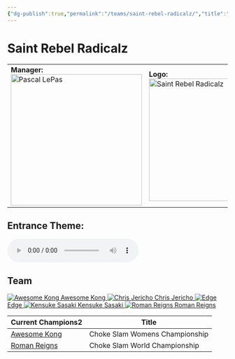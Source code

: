 ```yaml
---
{"dg-publish":true,"permalink":"/teams/saint-rebel-radicalz/","title":"Saint Rebel Radicalz","noteIcon":""}
---
```



# **Saint Rebel Radicalz**

<table>
<tr>
<td><b>Manager:</b>
<div><a href="https://cptspaulding1980.github.io/choke-slam-wrestling/manager/pascal-le-pas/" class="champ-card">
	  <img src="https://github.com/CptSpaulding1980/choke-slam-wrestling/releases/download/images/Pascal_LePas.png" width="300" alt="Pascal LePas"></a>
</div>
</td>
<td><b>Logo:</b>
<img src="https://github.com/CptSpaulding1980/choke-slam-wrestling/releases/download/images//ChokeSlam_SRR.png" width="280" alt="Saint Rebel Radicalz"></td>
</tr>
</table>

## **Entrance Theme:**
<audio controls>
  <source src="https://github.com/CptSpaulding1980/choke-slam-wrestling/releases/download/audio/Saint_Rebel_Radicalz.mp3" type="audio/mpeg">
</audio>

## **Team**
<div class="championship-grid">
  <a href="https://cptspaulding1980.github.io/choke-slam-wrestling/wrestler/awesome-kong" class="champ-card">
    <img src="https://github.com/CptSpaulding1980/choke-slam-wrestling/releases/download/images/Awesome_Kong.png" alt="Awesome Kong">
    <span>Awesome Kong</span>
  </a>
  <a href="https://cptspaulding1980.github.io/choke-slam-wrestling/wrestler/chris-jericho" class="champ-card">
    <img src="https://github.com/CptSpaulding1980/choke-slam-wrestling/releases/download/images/Chris_Jericho.png" alt="Chris Jericho">
    <span>Chris Jericho</span>
  </a>
  <a href="https://cptspaulding1980.github.io/choke-slam-wrestling/wrestler/edge" class="champ-card">
    <img src="https://github.com/CptSpaulding1980/choke-slam-wrestling/releases/download/images/Edge.png" alt="Edge">
    <span>Edge</span>
  </a>
  <a href="https://cptspaulding1980.github.io/choke-slam-wrestling/wrestler/kensuke-sasaki" class="champ-card">
    <img src="https://github.com/CptSpaulding1980/choke-slam-wrestling/releases/download/images/Kensuke_Sasaki.png" alt="Kensuke Sasaki">
    <span>Kensuke Sasaki</span>
  </a>
  <a href="https://cptspaulding1980.github.io/choke-slam-wrestling/wrestler/roman-reigns" class="champ-card">
    <img src="https://github.com/CptSpaulding1980/choke-slam-wrestling/releases/download/images/Roman_Reigns.png" alt="Roman Reigns">
    <span>Roman Reigns</span>
  </a>
</div>

<div><table class="dataview table-view-table"><thead class="table-view-thead"><tr class="table-view-tr-header"><th class="table-view-th"><span>Current Champions</span><span class="dataview small-text">2</span></th><th class="table-view-th"><span>Title</span></th></tr></thead><tbody class="table-view-tbody"><tr><td><span><a data-tooltip-position="top" aria-label="Awesome Kong" data-href="Awesome Kong" href="Awesome Kong" class="internal-link" target="_blank" rel="noopener nofollow">Awesome Kong</a></span></td><td><span>Choke Slam Womens Championship</span></td></tr><tr><td><span><a data-tooltip-position="top" aria-label="Roman Reigns" data-href="Roman Reigns" href="Roman Reigns" class="internal-link" target="_blank" rel="noopener nofollow">Roman Reigns</a></span></td><td><span>Choke Slam World Championship</span></td></tr></tbody></table></div>
